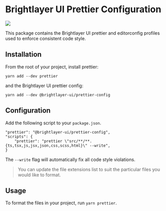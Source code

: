 # Brightlayer UI Prettier Configuration
[![](https://img.shields.io/npm/v/@brightlayer-ui/prettier-config?label=%40brightlayer-ui%2Fprettier-config&style=flat)](https://www.npmjs.com/package/@brightlayer-ui/prettier-config) 

This package contains the Brightlayer UI prettier and editorconfig profiles used to enforce consistent code style.

## Installation
From the root of your project, install prettier:  

`yarn add --dev prettier`

and the Brightlayer UI prettier config:

`yarn add --dev @brightlayer-ui/prettier-config`

## Configuration
Add the following script to your `package.json`.
```
"prettier": "@brightlayer-ui/prettier-config",
"scripts": {
    "prettier": "prettier \"src/**/**.{ts,tsx,js,jsx,json,css,scss,html}\" --write",
}
```
The `--write` flag will automatically fix all code style violations. 

> You can update the file extensions list to suit the particular files you would like to format.

## Usage
To format the files in your project, run `yarn prettier`.
